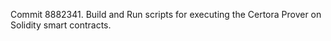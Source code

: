 Commit 8882341.                    Build and Run scripts for executing the Certora Prover on Solidity smart contracts.